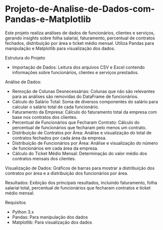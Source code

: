 # Projeto-de-Analise-de-Dados-com-Pandas-e-Matplotlib
Este projeto realiza análises de dados de funcionários, clientes e serviços, gerando insights sobre folha salarial, faturamento, percentual de contratos fechados, distribuição por área e ticket médio mensal. Utiliza Pandas para manipulação e Matplotlib para visualização dos dados.


Estrutura do Projeto
- Importação de Dados: Leitura dos arquivos CSV e Excel contendo informações sobre funcionários, clientes e serviços prestados.

Análise de Dados:
- Remoção de Colunas Desnecessárias: Colunas que não são relevantes para as análises são removidas do DataFrame de funcionários.
- Cálculo do Salário Total: Soma de diversos componentes do salário para calcular o salário total de cada funcionário.
- Faturamento da Empresa: Cálculo do faturamento total da empresa com base nos contratos dos clientes.
- Percentual de Funcionários que Fecharam Contrato: Cálculo do percentual de funcionários que fecharam pelo menos um contrato.
- Distribuição de Contratos por Área: Análise e visualização do total de contratos fechados por cada área da empresa.
- Distribuição de Funcionários por Área: Análise e visualização do número de funcionários em cada área da empresa.
- Cálculo do Ticket Médio Mensal: Determinação do valor médio dos contratos mensais dos clientes.

Visualização de Dados:
Gráficos de barras para mostrar a distribuição dos contratos por área e a distribuição dos funcionários por área.

Resultados:
Exibição dos principais resultados, incluindo faturamento, folha salarial total, percentual de funcionários que fecharam contratos e ticket médio mensal.

Requisitos
- Python 3.x
- Pandas: Para manipulação dos dados
- Matplotlib: Para visualização dos dados

